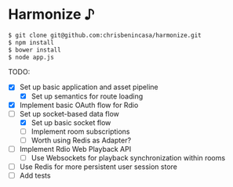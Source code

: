 Harmonize &#9834;
===

```bash
$ git clone git@github.com:chrisbenincasa/harmonize.git
$ npm install
$ bower install
$ node app.js
```

TODO:
- [x] Set up basic application and asset pipeline
  - [x] Set up semantics for route loading
- [x] Implement basic OAuth flow for Rdio
- [ ] Set up socket-based data flow
  - [x] Set up basic socket flow
  - [ ] Implement room subscriptions
  - [ ] Worth using Redis as Adapter?
- [ ] Implement Rdio Web Playback API
  - [ ] Use Websockets for playback synchronization within rooms
- [ ] Use Redis for more persistent user session store
- [ ] Add tests 
